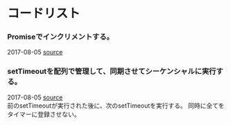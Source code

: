 # コードリスト

### Promiseでインクリメントする。
2017-08-05 [source](./2017-08-05_increment_with_promise.js)  

### setTimeoutを配列で管理して、同期させてシーケンシャルに実行する。
2017-08-05 [source](./2017-08-05_manage_settimeout_with_array_for_sequence.js)  
前のsetTimeoutが実行された後に、次のsetTimeoutを実行する。
同時に全てをタイマーに登録させない。
